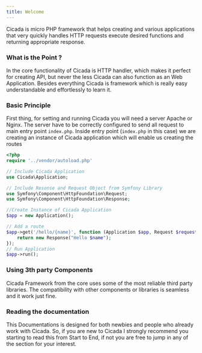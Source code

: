 ```yaml
---
title: Welcome
---
```

Cicada is micro PHP framework that helps creating and various applications that very quickly handles HTTP requests execute desired functions and returning appropriate response.

### What is the Point ?

In the core functionality of Cicada is HTTP handler, which makes it perfect for creating API, but never the less Cicada can also function as an Web Application. Besides everything Cicada is framework which is really easy understandable and effortlessly to learn it.

### Basic Principle

First thing, for setting and running Cicada you will need a server Apache or Nginx. The server have to be correctly configured to send all request to main entry point `index.php`. Inside entry point (`index.php` in this case) we are creating an instance of Cicada application which will enable us creating the routes 


```php
<?php
require '../vendor/autoload.php'

// Include Cicada Application
use Cicada\Application;

// Include Resonse and Request Object from Symfony Library
use Symfony\Component\HttpFoundation\Request;
use Symfony\Component\HttpFoundation\Response;

//Create Instance of Cicada Application
$app = new Application();

// Add a route
$app->get('/hello/{name}', function (Application $app, Request $request, $name) {
    return new Response("Hello $name");
});
// Run Application
$app->run();
```

### Using 3th party Components

Cicada Framework from the core uses some of the most reliable third party libraries. The compatibility with other components or libraries is seamless and it work just fine.

### Reading the documentation

This Documentations is designed for both newbies and people who already work with Cicada. So, if you are new to Cicada I strongly recommend you starting to read this from Start to End, if not you are free to jump in any of the section for your interest.

